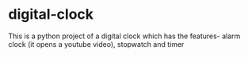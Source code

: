 # digital-clock
This is a python project of a digital clock which has the features- alarm clock (it opens a youtube video), stopwatch and timer

